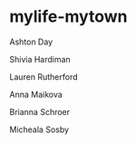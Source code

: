 # mylife-mytown
Ashton Day
<p>Shivia Hardiman</p>
<p>Lauren Rutherford</p>
<p>Anna Maikova</p>
<p>Brianna Schroer</p>
<p>Micheala Sosby</p>

